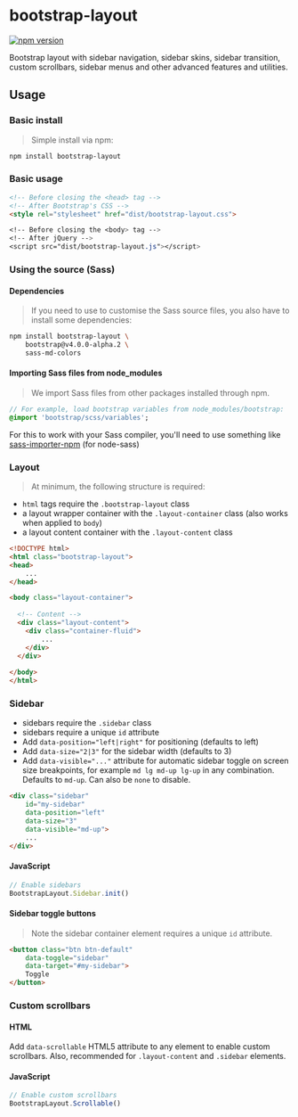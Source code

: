 # bootstrap-layout

[![npm version](https://badge.fury.io/js/bootstrap-layout.svg)](https://badge.fury.io/js/bootstrap-layout)

Bootstrap layout with sidebar navigation, sidebar skins, sidebar transition, custom scrollbars, sidebar menus and other advanced features and utilities.

## Usage

### Basic install
> Simple install via npm:

```bash
npm install bootstrap-layout
```

### Basic usage

```html
<!-- Before closing the <head> tag -->
<!-- After Bootstrap's CSS -->
<style rel="stylesheet" href="dist/bootstrap-layout.css">

<!-- Before closing the <body> tag -->
<!-- After jQuery -->
<script src="dist/bootstrap-layout.js"></script>
```

### Using the source (Sass)

#### Dependencies

> If you need to use to customise the Sass source files, you also have to install some dependencies:

```bash
npm install bootstrap-layout \
	bootstrap@v4.0.0-alpha.2 \
	sass-md-colors
```

#### Importing Sass files from node_modules

> We import Sass files from other packages installed through npm.

```sass
// For example, load bootstrap variables from node_modules/bootstrap:
@import 'bootstrap/scss/variables';
```

For this to work with your Sass compiler, you'll need to use something like [sass-importer-npm](https://github.com/themekit/sass-importer-npm) (for node-sass)


### Layout
> At minimum, the following structure is required:

- `html` tags require the `.bootstrap-layout` class
- a layout wrapper container with the `.layout-container` class (also works when applied to `body`)
- a layout content container with the `.layout-content` class

```html
<!DOCTYPE html>
<html class="bootstrap-layout">
<head>
	...
</head>

<body class="layout-container">
  
  <!-- Content -->
  <div class="layout-content">
    <div class="container-fluid">
    	...
    </div>
  </div>
  
</body>
</html>
```

### Sidebar

- sidebars require the `.sidebar` class
- sidebars require a unique `id` attribute
- Add `data-position="left|right"` for positioning (defaults to left)
- Add `data-size="2|3"` for the sidebar width (defaults to 3)
- Add `data-visible="..."` attribute for automatic sidebar toggle on screen size breakpoints, for example `md lg md-up lg-up` in any combination. Defaults to `md-up`. Can also be `none` to disable.

```html
<div class="sidebar" 
	id="my-sidebar"
	data-position="left"
	data-size="3"
	data-visible="md-up">
	... 
</div>
```

#### JavaScript

```js
// Enable sidebars
BootstrapLayout.Sidebar.init()
```

#### Sidebar toggle buttons

> Note the sidebar container element requires a unique `id` attribute.

```html
<button class="btn btn-default" 
	data-toggle="sidebar" 
	data-target="#my-sidebar">
	Toggle
</button>
```

### Custom scrollbars

#### HTML

Add `data-scrollable` HTML5 attribute to any element to enable custom scrollbars. Also, recommended for `.layout-content` and `.sidebar` elements.

#### JavaScript

```js
// Enable custom scrollbars
BootstrapLayout.Scrollable()
```